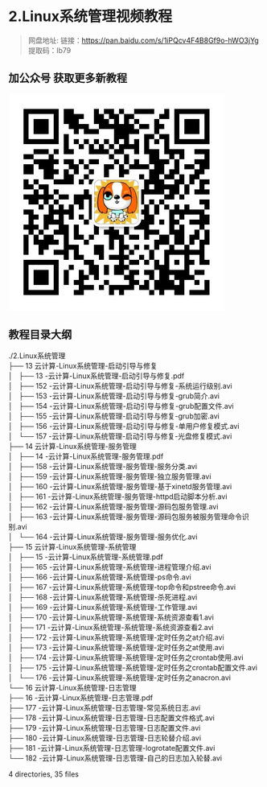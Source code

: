 # 2.Linux系统管理视频教程

> 网盘地址: 链接：https://pan.baidu.com/s/1iPQcv4F4B8Gf9o-hWO3jYg 提取码：lb79

## 加公众号 获取更多新教程
 ![](assets/vxlogo.jpg)
## 教程目录大纲
./2.Linux系统管理  
├── 13 云计算-Linux系统管理-启动引导与修复  
│   ├── 13 -云计算-Linux系统管理-启动引导与修复.pdf  
│   ├── 152 -云计算-Linux系统管理-启动引导与修复-系统运行级别.avi  
│   ├── 153 -云计算-Linux系统管理-启动引导与修复-grub简介.avi  
│   ├── 154 -云计算-Linux系统管理-启动引导与修复-grub配置文件.avi  
│   ├── 155 -云计算-Linux系统管理-启动引导与修复-grub加密.avi  
│   ├── 156 -云计算-Linux系统管理-启动引导与修复-单用户修复模式.avi  
│   └── 157 -云计算-Linux系统管理-启动引导与修复-光盘修复模式.avi  
├── 14 云计算-Linux系统管理-服务管理  
│   ├── 14 -云计算-Linux系统管理-服务管理.pdf  
│   ├── 158 -云计算-Linux系统管理-服务管理-服务分类.avi  
│   ├── 159 -云计算-Linux系统管理-服务管理-独立服务管理.avi  
│   ├── 160 -云计算-Linux系统管理-服务管理-基于xinetd服务管理.avi  
│   ├── 161 -云计算-Linux系统管理-服务管理-httpd启动脚本分析.avi  
│   ├── 162 -云计算-Linux系统管理-服务管理-源码包服务管理.avi  
│   ├── 163 -云计算-Linux系统管理-服务管理-源码包服务被服务管理命令识别.avi  
│   └── 164 -云计算-Linux系统管理-服务管理-服务优化.avi  
├── 15 云计算-Linux系统管理-系统管理  
│   ├── 15 -云计算-Linux系统管理-系统管理.pdf  
│   ├── 165 -云计算-Linux系统管理-系统管理-进程管理介绍.avi  
│   ├── 166 -云计算-Linux系统管理-系统管理-ps命令.avi  
│   ├── 167 -云计算-Linux系统管理-系统管理-top命令和pstree命令.avi  
│   ├── 168 -云计算-Linux系统管理-系统管理-杀死进程.avi  
│   ├── 169 -云计算-Linux系统管理-系统管理-工作管理.avi  
│   ├── 170 -云计算-Linux系统管理-系统管理-系统资源查看1.avi  
│   ├── 171 -云计算-Linux系统管理-系统管理-系统资源查看2.avi  
│   ├── 172 -云计算-Linux系统管理-系统管理-定时任务之at介绍.avi  
│   ├── 173 -云计算-Linux系统管理-系统管理-定时任务之at使用.avi  
│   ├── 174 -云计算-Linux系统管理-系统管理-定时任务之crontab使用.avi  
│   ├── 175 -云计算-Linux系统管理-系统管理-定时任务之crontab配置文件.avi  
│   └── 176 -云计算-Linux系统管理-系统管理-定时任务之anacron.avi  
└── 16 云计算-Linux系统管理-日志管理  
    ├── 16 -云计算-Linux系统管理-日志管理.pdf  
    ├── 177 -云计算-Linux系统管理-日志管理-常见系统日志.avi  
    ├── 178 -云计算-Linux系统管理-日志管理-日志配置文件格式.avi  
    ├── 179 -云计算-Linux系统管理-日志管理-日志配置文件.avi  
    ├── 180 -云计算-Linux系统管理-日志管理-日志轮替介绍.avi  
    ├── 181 -云计算-Linux系统管理-日志管理-logrotate配置文件.avi  
    └── 182 -云计算-Linux系统管理-日志管理-自己的日志加入轮替.avi  
  
4 directories, 35 files  
